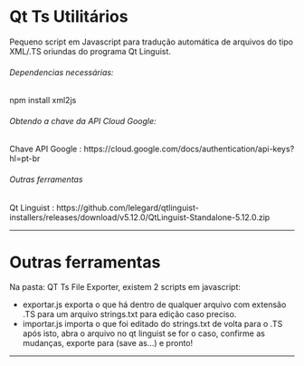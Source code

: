 <h1> Qt Ts Utilitários</h1>

Pequeno script em Javascript para tradução automática de arquivos do tipo XML/.TS oriundas do programa Qt Linguist.

<h6>Dependencias necessárias:</h5>
npm install xml2js <br>

<h6>Obtendo a chave da API Cloud Google:</h5>
Chave API Google : https://cloud.google.com/docs/authentication/api-keys?hl=pt-br

<h6>Outras ferramentas</h5>
Qt Linguist : https://github.com/lelegard/qtlinguist-installers/releases/download/v5.12.0/QtLinguist-Standalone-5.12.0.zip
<hr>

<h1>Outras ferramentas</h1>

Na pasta: QT Ts File Exporter, existem 2 scripts em javascript:
- exportar.js exporta o que há dentro de qualquer arquivo com extensão .TS para um arquivo strings.txt para edição caso preciso.
- importar.js importa o que foi editado do strings.txt de volta para o .TS após isto, abra o arquivo no qt linguist se for o caso, confirme as mudanças, exporte para (save as...) e pronto!
<hr>

